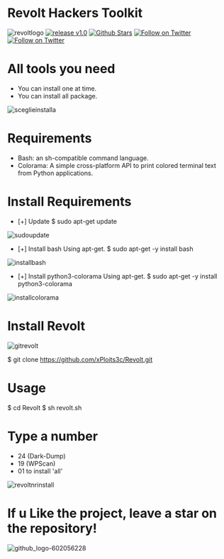 # Revolt Hackers Toolkit
![revoltlogo](https://github.com/xPloits3c/revolt/assets/153435050/ea41babb-e41b-4dc9-8fdc-3bbf08f11a8f)
[![release v1.0 ](https://img.shields.io/badge/release-v1.0-green.svg?style=flat-square)](https://github.com/xPloits3c/revolt/releases/)
[![Github Stars](https://img.shields.io/github/stars/xPloits3c/revolt.svg?style=social&label=Stars)](https://github.com/xPloits3c/Revolt/)
[![Follow on Twitter](https://img.shields.io/twitter/follow/AnonSecIta.svg?style=social&label=AnonSecIta)](https://twitter.com/AnonSecIta/)
[![Follow on Twitter](https://img.shields.io/twitter/follow/ANOVNI1.svg?style=social&label=ANOVNI1)](https://twitter.com/ANOVNI1/)


 
# All tools you need
- You can install one at time.
- You can install all package.
 
![sceglieinstalla](https://github.com/xPloits3c/Revolt/assets/153435050/4a9c16ad-8acd-4291-b7a2-ee0d97c9948c)

# Requirements
- Bash: an sh-compatible command language.
- Colorama: A simple cross-platform API to print colored terminal text from Python applications.

# Install Requirements

- [+] Update
  $ sudo apt-get update
  
![sudoupdate](https://github.com/xPloits3c/Revolt/assets/153435050/58f11b7f-47a5-42a3-9c9e-4c1b7e32cc20)
 
- [+] Install bash Using apt-get.
  $ sudo apt-get -y install bash
  
![installbash](https://github.com/xPloits3c/Revolt/assets/153435050/e201f289-136a-483c-b715-935a49b28762)
  
- [+] Install python3-colorama Using apt-get.
  $ sudo apt-get -y install python3-colorama
  
![installcolorama](https://github.com/xPloits3c/Revolt/assets/153435050/8a29da90-c765-4b39-845c-736d2d8d6dea)
 
# Install Revolt
![gitrevolt](https://github.com/xPloits3c/Revolt/assets/153435050/81bb2f8a-f840-423e-ba58-0b7721e26fe9)
 
 $ git clone https://github.com/xPloits3c/Revolt.git

# Usage
$ cd Revolt
$ sh revolt.sh

 
# Type a number
  
- 24 (Dark-Dump) 
- 19 (WPScan) 
- 01 to install 'all'
 
![revoltnrinstall](https://github.com/xPloits3c/Revolt/assets/153435050/baeed44b-e5cd-4cd0-a80b-52d397ca38c6)


# If u Like the project, leave a star on the repository!
![github_logo-602056228](https://github.com/xPloits3c/Revolt/assets/153435050/58620e25-748f-44ea-80a9-fc3797fcfa49)

